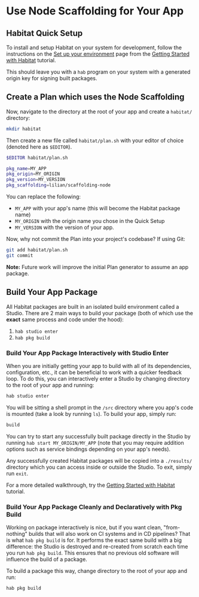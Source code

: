 # Use Node Scaffolding for Your App

## Habitat Quick Setup

To install and setup Habitat on your system for development, follow the instructions on the [Set up your environment][hab_setup] page from the [Getting Started with Habitat][tutorial] tutorial.

This should leave you with a `hab` program on your system with a generated origin key for signing built packages.

## Create a Plan which uses the Node Scaffolding

Now, navigate to the directory at the root of your app and create a `habitat/` directory:

```sh
mkdir habitat
```

Then create a new file called `habitat/plan.sh` with your editor of choice (denoted here as `$EDITOR`).

```sh
$EDITOR habitat/plan.sh
```

```sh
pkg_name=MY_APP
pkg_origin=MY_ORIGIN
pkg_version=MY_VERSION
pkg_scaffolding=lilian/scaffolding-node
```

You can replace the following:

* `MY_APP` with your app's name (this will become the Habitat package name)
* `MY_ORIGIN` with the origin name you chose in the Quick Setup
* `MY_VERSION` with the version of your app.

Now, why not commit the Plan into your project's codebase? If using Git:

```sh
git add habitat/plan.sh
git commit
```

**Note:** Future work will improve the initial Plan generator to  assume an app package.

## Build Your App Package

All Habitat packages are built in an isolated build environment called a Studio. There are 2 main ways to build your package (both of which use the **exact** same process and code under the hood):

1. `hab studio enter`
2. `hab pkg build`

### Build Your App Package Interactively with Studio Enter

When you are initially getting your app to build with all of its dependencies, configuration, etc., it can be beneficial to work with a quicker feedback loop. To do this, you can interactively enter a Studio by changing directory to the root of your app and running:

```sh
hab studio enter
```

You will be sitting a shell prompt in the `/src` directory where you app's code is mounted (take a look by running `ls`). To build your app, simply run:

```sh
build
```

You can try to start any successfully built package directly in the Studio by running `hab start MY_ORIGIN/MY_APP` (note that you may require addition options such as service bindings depending on your app's needs).

Any successfully created Habitat packages will be copied into a `./results/` directory which you can access inside or outside the Studio. To exit, simply run `exit`.

For a more detailed walkthrough, try the [Getting Started with Habitat][tutorial] tutorial.

### Build Your App Package Cleanly and Declaratively with Pkg Build

Working on package interactively is nice, but if you want clean, "from-nothing" builds that will also work on CI systems and in CD pipelines? That is what `hab pkg build` is for. It performs the exact same build with a big difference: the Studio is destroyed and re-created from scratch each time you run `hab pkg build`. This ensures that no previous old software will influence the build of a package.

To build a package this way, change directory to the root of your app and run:

```sh
hab pkg build
```

[hab_setup]: https://www.habitat.sh/tutorials/getting-started/mac/setup-environment/
[tutorial]: https://www.habitat.sh/tutorials/

